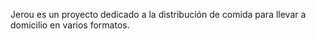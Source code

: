 Jerou es un proyecto dedicado a la distribución de comida para llevar a domicilio en varios formatos.
